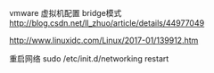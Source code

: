 vmware 虚拟机配置
bridge模式
http://blog.csdn.net/ll_zhuo/article/details/44977049

http://www.linuxidc.com/Linux/2017-01/139912.htm

重启网络
sudo /etc/init.d/networking restart